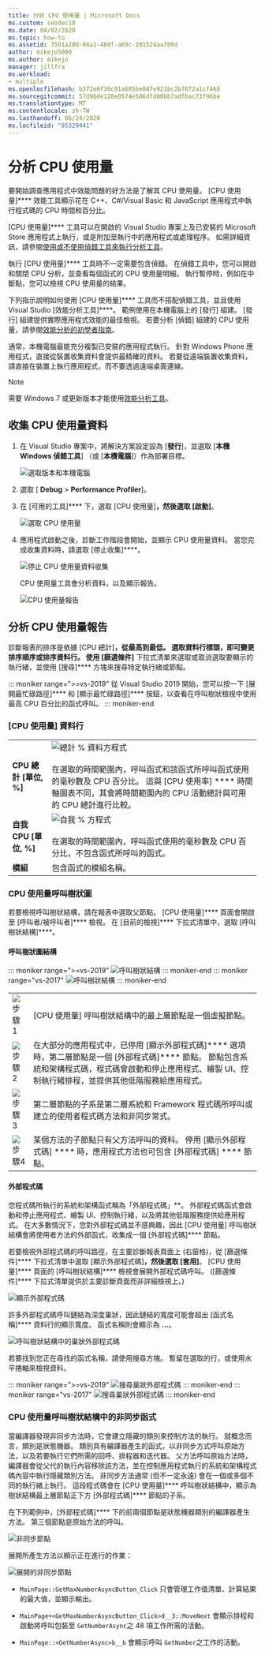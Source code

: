 ```yaml
---
title: 分析 CPU 使用量 | Microsoft Docs
ms.custom: seodec18
ms.date: 04/02/2020
ms.topic: how-to
ms.assetid: 7501a20d-04a1-480f-a69c-201524aa709d
author: mikejo5000
ms.author: mikejo
manager: jillfra
ms.workload:
- multiple
ms.openlocfilehash: b372e0f30c91a605be047e921bc2b7672a1cf468
ms.sourcegitcommit: 57d96de120e0574e506dfd80bb7adfbac73f96be
ms.translationtype: MT
ms.contentlocale: zh-TW
ms.lasthandoff: 06/24/2020
ms.locfileid: "85329441"
---
```

# <a name="analyze-cpu-usage"></a>分析 CPU 使用量

要開始調查應用程式中效能問題的好方法是了解其 CPU 使用量。 [CPU 使用量]**** 效能工具顯示花在 C++、C#/Visual Basic 和 JavaScript 應用程式中執行程式碼的 CPU 時間和百分比。

[CPU 使用量]**** 工具可以在開啟的 Visual Studio 專案上及已安裝的 Microsoft Store 應用程式上執行，或是附加至執行中的應用程式或處理程序。 如需詳細資訊，請參閱[使用或不使用偵錯工具來執行分析工具](../profiling/running-profiling-tools-with-or-without-the-debugger.md)。

執行 [CPU 使用量]**** 工具時不一定需要包含偵錯。 在偵錯工具中，您可以開啟和關閉 CPU 分析，並查看每個函式的 CPU 使用量明細。 執行暫停時，例如在中斷點，您可以檢視 CPU 使用量的結果。

下列指示說明如何使用 [CPU 使用量]**** 工具而不搭配偵錯工具，並且使用 Visual Studio [效能分析工具]****。 範例使用在本機電腦上的 [發行] 組建。 [發行] 組建提供實際應用程式效能的最佳檢視。 若要分析 [偵錯] 組建的 CPU 使用量，請參閱[效能分析的初學者指南](../profiling/beginners-guide-to-performance-profiling.md)。

通常，本機電腦最能充分複製已安裝的應用程式執行。 針對 Windows Phone 應用程式，直接從裝置收集資料會提供最精確的資料。 若要從遠端裝置收集資料，請直接在裝置上執行應用程式，而不要透過遠端桌面連線。

>[!NOTE]
>需要 Windows 7 或更新版本才能使用[效能分析工具](../profiling/profiling-feature-tour.md)。

## <a name="collect-cpu-usage-data"></a>收集 CPU 使用量資料

1. 在 Visual Studio 專案中，將解決方案設定設為 [**發行**]，並選取 [**本機 Windows 偵錯工具**] （或 [**本機電腦**]）作為部署目標。

    ![選取版本和本機電腦](../profiling/media/cpuuse_selectreleaselocalmachine.png "選取版本和本機電腦")

1. 選取 [ **Debug**  >  **Performance Profiler**]。

1. 在 [可用的工具]**** 下，選取 [CPU 使用量]****，然後選取 [啟動]****。

    ![選取 CPU 使用量](../profiling/media/cpuuse_lib_choosecpuusage.png "選取 CPU 使用量")

4. 應用程式啟動之後，診斷工作階段會開始，並顯示 CPU 使用量資料。 當您完成收集資料時，請選取 [停止收集]****。

   ![停止 CPU 使用量資料收集](../profiling/media/cpu_use_wt_stopcollection.png "停止 CPU 使用量資料收集")

   CPU 使用量工具會分析資料，以及顯示報告。

   ![CPU 使用量報告](../profiling/media/cpu_use_wt_report.png "CPU 使用量報告")

## <a name="analyze-the-cpu-usage-report"></a>分析 CPU 使用量報告

診斷報表的排序是依據 [CPU 總計]****，從最高到最低。 選取資料行標頭，即可變更排序順序或排序資料行。 使用 [篩選條件]**** 下拉式清單來選取或取消選取要顯示的執行緒，並使用 [搜尋]**** 方塊來搜尋特定執行緒或節點。

::: moniker range=">=vs-2019"
從 Visual Studio 2019 開始，您可以按一下 [展開最忙碌路徑]**** 和 [顯示最忙碌路徑]**** 按鈕，以查看在呼叫樹狀檢視中使用最高 CPU 百分比的函式呼叫。
::: moniker-end

### <a name="cpu-usage-data-columns"></a><a name="BKMK_Call_tree_data_columns"></a> [CPU 使用量] 資料行

|||
|-|-|
|**CPU 總計 [單位, %]**|![總計 % 資料方程式](../profiling/media/cpu_use_wt_totalpercentequation.png "CPU_USE_WT_TotalPercentEquation")<br /><br /> 在選取的時間範圍內，呼叫函式和該函式所呼叫函式使用的毫秒數及 CPU 百分比。 這與 [CPU 使用率] **** 時間軸圖表不同，其會將時間範圍內的 CPU 活動總計與可用的 CPU 總計進行比較。|
|**自我 CPU [單位, %]**|![自我 % 方程式](../profiling/media/cpu_use_wt_selflpercentequation.png "CPU_USE_WT_SelflPercentEquation")<br /><br /> 在選取的時間範圍內，呼叫函式使用的毫秒數及 CPU 百分比，不包含函式所呼叫的函式。|
|**模組**|包含函式的模組名稱。

### <a name="the-cpu-usage-call-tree"></a><a name="BKMK_The_CPU_Usage_call_tree"></a> CPU 使用量呼叫樹狀圖

若要檢視呼叫樹狀結構，請在報表中選取父節點。 [CPU 使用量]**** 頁面會開啟至 [呼叫者/被呼叫者]**** 檢視。 在 [目前的檢視]**** 下拉式清單中，選取 [呼叫樹狀結構]****。

#### <a name="call-tree-structure"></a><a name="BKMK_Call_tree_structure"></a> 呼叫樹狀圖結構

::: moniker range=">=vs-2019"
![呼叫樹狀結構](../profiling/media/vs-2019/cpu-use-wt-getmaxnumbercalltree-annotated.png "呼叫樹狀圖結構")
::: moniker-end
::: moniker range="vs-2017"
![呼叫樹狀結構](../profiling/media/cpu_use_wt_getmaxnumbercalltree_annotated.png "呼叫樹狀圖結構")
::: moniker-end

|||
|-|-|
|![步驟 1](../profiling/media/procguid_1.png "ProcGuid_1")|[CPU 使用量] 呼叫樹狀結構中的最上層節點是一個虛擬節點。|
|![步驟 2](../profiling/media/procguid_2.png "ProcGuid_2")|在大部分的應用程式中，已停用 [顯示外部程式碼]**** 選項時，第二層節點是一個 [外部程式碼]**** 節點。 節點包含系統和架構程式碼，程式碼會啟動和停止應用程式、繪製 UI、控制執行緒排程，並提供其他低階服務給應用程式。|
|![步驟 3](../profiling/media/procguid_3.png "ProcGuid_3")|第二層節點的子系是第二層系統和 Framework 程式碼所呼叫或建立的使用者程式碼方法和非同步常式。|
|![步驟4](../profiling/media/procguid_4.png "ProcGuid_4")|某個方法的子節點只有父方法呼叫的資料。 停用 [顯示外部程式碼] **** 時，應用程式方法也可包含 [外部程式碼] **** 節點。|

#### <a name="external-code"></a><a name="BKMK_External_Code"></a>外部程式碼

您程式碼所執行的系統和架構函式稱為「外部程式碼」**。 外部程式碼函式會啟動和停止應用程式、繪製 UI、控制執行緒，以及將其他低階服務提供給應用程式。 在大多數情況下，您對外部程式碼並不感興趣，因此 [CPU 使用量] 呼叫樹狀結構會將使用者方法的外部函式，收集成一個 [外部程式碼]**** 節點。

若要檢視外部程式碼的呼叫路徑，在主要診斷報表頁面上 (右窗格)，從 [篩選條件]**** 下拉式清單中選取 [顯示外部程式碼]****，然後選取 [套用]****。 [CPU 使用量]**** 頁面的 [呼叫樹狀結構]**** 檢視會展開外部程式碼呼叫。 ([篩選條件]**** 下拉式清單提供於主要診斷頁面而非詳細檢視上。)

![顯示外部程式碼](../profiling/media/cpu_use_wt_filterview.png "顯示外部程式碼")

許多外部程式碼呼叫鏈結為深度巢狀，因此鏈結的寬度可能會超出 [函式名稱]**** 資料行的顯示寬度。 函式名稱則會顯示為 **...**。

![呼叫樹狀結構中的巢狀外部程式碼](../profiling/media/cpu_use_wt_showexternalcodetoowide.png "呼叫樹狀結構中的巢狀外部程式碼")

若要找到您正在尋找的函式名稱，請使用搜尋方塊。 暫留在選取的行，或使用水平捲軸來檢視資料。

::: moniker range=">=vs-2019"
![搜尋巢狀外部程式碼](../profiling/media/vs-2019/cpu-use-wt-showexternalcodetoowide-found.png "搜尋巢狀外部程式碼")
::: moniker-end
::: moniker range="vs-2017"
![搜尋巢狀外部程式碼](../profiling/media/cpu_use_wt_showexternalcodetoowide_found.png "搜尋巢狀外部程式碼")
::: moniker-end

### <a name="asynchronous-functions-in-the-cpu-usage-call-tree"></a><a name="BKMK_Asynchronous_functions_in_the_CPU_Usage_call_tree"></a>CPU 使用量呼叫樹狀結構中的非同步函式

 當編譯器發現非同步方法時，它會建立隱藏的類別來控制方法的執行。 就概念而言，類別是狀態機器。 類別具有編譯器產生的函式，以非同步方式呼叫原始方法，以及若要執行它們所需的回呼、排程器和迭代器。 父方法呼叫原始方法時，編譯器會從父代的執行內容移除該方法，並在控制應用程式執行的系統和架構程式碼內容中執行隱藏類別方法。 非同步方法通常 (但不一定永遠) 會在一個或多個不同的執行緒上執行。 這段程式碼會在 [CPU 使用量]**** 呼叫樹狀結構中，顯示為樹狀結構最上層節點正下方 [外部程式碼]**** 節點的子系。

在下列範例中，[外部程式碼]**** 下的前兩個節點是狀態機器類別的編譯器產生方法。 第三個節點是原始方法的呼叫。

![非同步節點](media/cpu_use_wt_getmaxnumberasync_selected.png "非同步節點")

展開所產生方法以顯示正在進行的作業：

![展開的非同步節點](media/cpu_use_wt_getmaxnumberasync_expandedcalltree.png "展開的非同步節點")

- `MainPage::GetMaxNumberAsyncButton_Click` 只會管理工作值清單、計算結果的最大值，並顯示輸出。

- `MainPage+<GetMaxNumberAsyncButton_Click>d__3::MoveNext` 會顯示排程和啟動將呼叫包裝至 `GetNumberAsync`之 48 項工作所需的活動。

- `MainPage::<GetNumberAsync>b__b` 會顯示呼叫 `GetNumber`之工作的活動。
